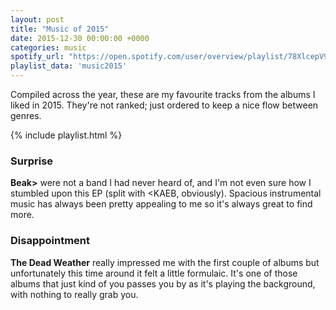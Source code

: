 ```yaml
---
layout: post
title: "Music of 2015"
date: 2015-12-30 00:00:00 +0000
categories: music
spotify_url: "https://open.spotify.com/user/overview/playlist/78XlcepV9Payk3BOYZQ4SB"
playlist_data: 'music2015'
---
```


Compiled across the year, these are my favourite tracks from the albums I liked in 2015. They're not ranked; just ordered to keep a nice flow between genres.

{% include playlist.html %}

### Surprise

**Beak>** were not a band I had never heard of, and I'm not even sure how I stumbled upon this EP (split with <KAEB, obviously). Spacious instrumental music has always been pretty appealing to me so it's always great to find more.

### Disappointment

**The Dead Weather** really impressed me with the first couple of albums but unfortunately this time around it felt a little formulaic. It's one of those albums that just kind of you passes you by as it's playing the background, with nothing to really grab you.
